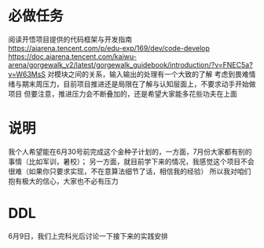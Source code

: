 # 必做任务
阅读开悟项目提供的代码框架与开发指南  
https://aiarena.tencent.com/p/edu-exp/169/dev/code-develop  
https://doc.aiarena.tencent.com/kaiwu-arena/gorgewalk_v2/latest/gorgewalk_guidebook/introduction/?v=FNEC5a?v=W63MsS
对模块之间的关系，输入输出的处理有一个大致的了解
考虑到畏难情绪与期末周压力，目前项目推进还是局限在了解与认知层面上，不要求动手开始做项目
但要注意，推进压力会不断叠加的，还是希望大家能多花些功夫在上面

# 说明
我个人希望能在6月30号前完成这个金种子计划的，一方面，7月份大家都有别的事情（比如军训，暑校）；
另一方面，就目前学下来的情况，我感觉这个项目不会很难（如果你只要求实现，不在意算法细节了话，相信我的经验）
所以我对咱们抱有极大的信心，大家也不必有压力

# DDL
6月9日，我们上完科光后讨论一下接下来的实践安排


